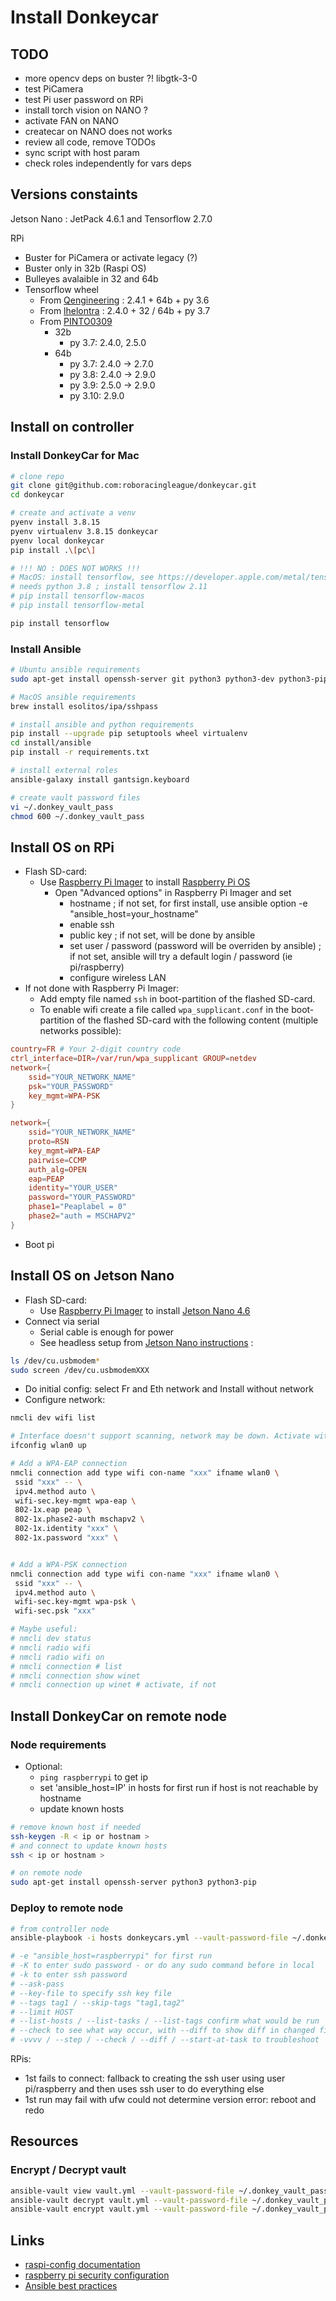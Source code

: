 # Install Donkeycar

## TODO

- more opencv deps on buster ?! libgtk-3-0
- test PiCamera
- test Pi user password on RPi
- install torch vision on NANO ?
- activate FAN on NANO
- createcar on NANO does not works
- review all code, remove TODOs
- sync script with host param
- check roles independently for vars deps

## Versions constaints

Jetson Nano : JetPack 4.6.1 and Tensorflow 2.7.0

RPi

- Buster for PiCamera or activate legacy (?)
- Buster only in 32b (Raspi OS)
- Bulleyes avalaible in 32 and 64b
- Tensorflow wheel
  - From [Qengineering](https://github.com/Qengineering/TensorFlow-Raspberry-Pi_64-bit) : 2.4.1 + 64b + py 3.6
  - From [lhelontra](https://github.com/lhelontra/tensorflow-on-arm/releases) : 2.4.0 + 32 / 64b + py 3.7
  - From [PINTO0309](https://github.com/PINTO0309/Tensorflow-bin/tree/main/previous_versions)
    - 32b
      - py 3.7: 2.4.0, 2.5.0
    - 64b
      - py 3.7: 2.4.0 -> 2.7.0
      - py 3.8: 2.4.0 -> 2.9.0
      - py 3.9: 2.5.0 -> 2.9.0
      - py 3.10: 2.9.0

## Install on controller

### Install DonkeyCar for Mac

```bash
# clone repo
git clone git@github.com:roboracingleague/donkeycar.git
cd donkeycar

# create and activate a venv
pyenv install 3.8.15
pyenv virtualenv 3.8.15 donkeycar
pyenv local donkeycar
pip install .\[pc\]

# !!! NO : DOES NOT WORKS !!!
# MacOS: install tensorflow, see https://developer.apple.com/metal/tensorflow-plugin/
# needs python 3.8 ; install tensorflow 2.11
# pip install tensorflow-macos
# pip install tensorflow-metal

pip install tensorflow
```

### Install Ansible

```bash
# Ubuntu ansible requirements
sudo apt-get install openssh-server git python3 python3-dev python3-pip sshpass python3-testresources

# MacOS ansible requirements 
brew install esolitos/ipa/sshpass

# install ansible and python requirements
pip install --upgrade pip setuptools wheel virtualenv
cd install/ansible
pip install -r requirements.txt
```

```bash
# install external roles
ansible-galaxy install gantsign.keyboard
```

```bash
# create vault password files
vi ~/.donkey_vault_pass
chmod 600 ~/.donkey_vault_pass
```

## Install OS on RPi

- Flash SD-card:
  - Use [Raspberry Pi Imager](https://www.raspberrypi.com/software/) to install [Raspberry Pi OS](https://www.raspberrypi.com/software/operating-systems/)
    - Open "Advanced options" in Raspberry Pi Imager and set
      - hostname ; if not set, for first install, use ansible option -e "ansible_host=your_hostname"
      - enable ssh
      - public key ; if not set, will be done by ansible
      - set user / password (password will be overriden by ansible) ; if not set, ansible will try a default login / password (ie pi/raspberry)
      - configure wireless LAN
- If not done with Raspberry Pi Imager:
  - Add empty file named `ssh` in boot-partition of the flashed SD-card.
  - To enable wifi create a file called `wpa_supplicant.conf` in the boot-partition of the flashed SD-card with the following content (multiple networks possible):

```conf
country=FR # Your 2-digit country code
ctrl_interface=DIR=/var/run/wpa_supplicant GROUP=netdev
network={
    ssid="YOUR_NETWORK_NAME"
    psk="YOUR_PASSWORD"
    key_mgmt=WPA-PSK
}

network={
    ssid="YOUR_NETWORK_NAME"
    proto=RSN
    key_mgmt=WPA-EAP
    pairwise=CCMP
    auth_alg=OPEN
    eap=PEAP
    identity="YOUR_USER"
    password="YOUR_PASSWORD"
    phase1="Peaplabel = 0"
    phase2="auth = MSCHAPV2"
}
```

- Boot pi

## Install OS on Jetson Nano

- Flash SD-card:
  - Use [Raspberry Pi Imager](https://www.raspberrypi.com/software/) to install [Jetson Nano 4.6](https://developer.nvidia.com/embedded/jetpack-sdk-46)
- Connect via serial
  - Serial cable is enough for power
  - See headless setup from [Jetson Nano instructions](https://developer.nvidia.com/embedded/learn/get-started-jetson-nano-devkit#setup) :
  
```bash
ls /dev/cu.usbmodem*
sudo screen /dev/cu.usbmodemXXX
```

- Do initial config: select Fr and Eth network and Install without network
- Configure network:

```bash
nmcli dev wifi list

# Interface doesn't support scanning, network may be down. Activate with:
ifconfig wlan0 up

# Add a WPA-EAP connection
nmcli connection add type wifi con-name "xxx" ifname wlan0 \
 ssid "xxx" -- \
 ipv4.method auto \
 wifi-sec.key-mgmt wpa-eap \
 802-1x.eap peap \
 802-1x.phase2-auth mschapv2 \
 802-1x.identity "xxx" \
 802-1x.password "xxx" \


# Add a WPA-PSK connection
nmcli connection add type wifi con-name "xxx" ifname wlan0 \
 ssid "xxx" -- \
 ipv4.method auto \
 wifi-sec.key-mgmt wpa-psk \
 wifi-sec.psk "xxx"

# Maybe useful:
# nmcli dev status
# nmcli radio wifi
# nmcli radio wifi on
# nmcli connection # list
# nmcli connection show winet
# nmcli connection up winet # activate, if not
```

## Install DonkeyCar on remote node

### Node requirements

- Optional:
  - `ping raspberrypi` to get ip
  - set 'ansible_host=IP' in hosts for first run if host is not reachable by hostname
  - update known hosts

```bash
# remove known host if needed
ssh-keygen -R < ip or hostnam >
# and connect to update known hosts
ssh < ip or hostnam >
```

```bash
# on remote node
sudo apt-get install openssh-server python3 python3-pip
```

### Deploy to remote node

```bash
# from controller node
ansible-playbook -i hosts donkeycars.yml --vault-password-file ~/.donkey_vault_pass --limit donkey

# -e "ansible_host=raspberrypi" for first run
# -K to enter sudo password - or do any sudo command before in local
# -k to enter ssh password
# --ask-pass
# --key-file to specify ssh key file
# --tags tag1 / --skip-tags "tag1,tag2"
# --limit HOST
# --list-hosts / --list-tasks / --list-tags confirm what would be run
# --check to see what way occur, with --diff to show diff in changed files
# -vvvv / --step / --check / --diff / --start-at-task to troubleshoot
```

RPis:

- 1st fails to connect: fallback to creating the ssh user using user pi/raspberry and then uses ssh user to do everything else
- 1st run may fail with ufw could not determine version error: reboot and redo

## Resources

### Encrypt / Decrypt vault

```bash
ansible-vault view vault.yml --vault-password-file ~/.donkey_vault_pass
ansible-vault decrypt vault.yml --vault-password-file ~/.donkey_vault_pass
ansible-vault encrypt vault.yml --vault-password-file ~/.donkey_vault_pass
```

## Links

- [raspi-config documentation](https://www.raspberrypi.org/documentation/configuration/raspi-config.md)
- [raspberry pi security configuration](https://www.raspberrypi.org/documentation/configuration/security.md)
- [Ansible best practices](https://spacelift.io/blog/ansible-best-practices)
